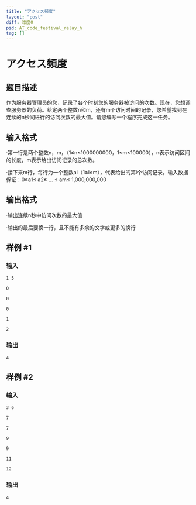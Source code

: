 ```yaml
---
title: "アクセス頻度"
layout: "post"
diff: 难度0
pid: AT_code_festival_relay_h
tag: []
---
```


# アクセス頻度

## 题目描述

作为服务器管理员的您，记录了各个时刻您的服务器被访问的次数。现在，您想调查服务器的负荷。给定两个整数n和m，还有m个访问时间的记录，您希望找到在连续的n秒间进行的访问次数的最大值。请您编写一个程序完成这一任务。

## 输入格式

·第一行是两个整数n，m，（1≤n≤1000000000，1≤m≤100000），n表示访问区间的长度，m表示给出访问记录的总次数。

·接下来m行，每行为一个整数ai（1≤i≤m），代表给出的第i个访问记录。输入数据保证：0≤a1≤ a2≤ ... ≤ am≤ 1,000,000,000

## 输出格式

·输出连续n秒中访问次数的最大值

·输出的最后要换一行，且不能有多余的文字或更多的换行

## 样例 #1

### 输入

```
1 5
0
0
0
1
2
```

### 输出

```
4
```

## 样例 #2

### 输入

```
3 6
7
7
9
9
11
12
```

### 输出

```
4
```

